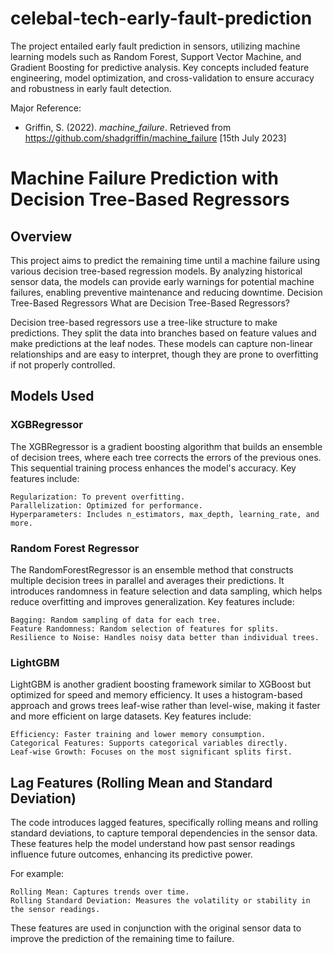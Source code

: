 # celebal-tech-early-fault-prediction

The project entailed early fault prediction in sensors, utilizing machine learning models such as Random Forest, Support Vector Machine, and Gradient Boosting for predictive analysis. Key concepts included feature engineering, model optimization, and cross-validation to ensure accuracy and robustness in early fault detection.

Major Reference:
- Griffin, S. (2022). _machine_failure_. Retrieved from https://github.com/shadgriffin/machine_failure [15th July 2023]


# Machine Failure Prediction with Decision Tree-Based Regressors
## Overview
This project aims to predict the remaining time until a machine failure using various decision tree-based regression models. By analyzing historical sensor data, the models can provide early warnings for potential machine failures, enabling preventive maintenance and reducing downtime.
Decision Tree-Based Regressors
What are Decision Tree-Based Regressors?

Decision tree-based regressors use a tree-like structure to make predictions. They split the data into branches based on feature values and make predictions at the leaf nodes. These models can capture non-linear relationships and are easy to interpret, though they are prone to overfitting if not properly controlled.
## Models Used
### XGBRegressor

The XGBRegressor is a gradient boosting algorithm that builds an ensemble of decision trees, where each tree corrects the errors of the previous ones. This sequential training process enhances the model's accuracy. Key features include:

    Regularization: To prevent overfitting.
    Parallelization: Optimized for performance.
    Hyperparameters: Includes n_estimators, max_depth, learning_rate, and more.

### Random Forest Regressor

The RandomForestRegressor is an ensemble method that constructs multiple decision trees in parallel and averages their predictions. It introduces randomness in feature selection and data sampling, which helps reduce overfitting and improves generalization. Key features include:

    Bagging: Random sampling of data for each tree.
    Feature Randomness: Random selection of features for splits.
    Resilience to Noise: Handles noisy data better than individual trees.

### LightGBM

LightGBM is another gradient boosting framework similar to XGBoost but optimized for speed and memory efficiency. It uses a histogram-based approach and grows trees leaf-wise rather than level-wise, making it faster and more efficient on large datasets. Key features include:

    Efficiency: Faster training and lower memory consumption.
    Categorical Features: Supports categorical variables directly.
    Leaf-wise Growth: Focuses on the most significant splits first.

## Lag Features (Rolling Mean and Standard Deviation)

The code introduces lagged features, specifically rolling means and rolling standard deviations, to capture temporal dependencies in the sensor data. These features help the model understand how past sensor readings influence future outcomes, enhancing its predictive power.

For example:

    Rolling Mean: Captures trends over time.
    Rolling Standard Deviation: Measures the volatility or stability in the sensor readings.

These features are used in conjunction with the original sensor data to improve the prediction of the remaining time to failure.
